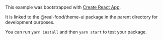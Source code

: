 This example was bootstrapped with [Create React App](https://github.com/facebook/create-react-app).

It is linked to the @real-food/theme-ui package in the parent directory for development purposes.

You can run `yarn install` and then `yarn start` to test your package.
